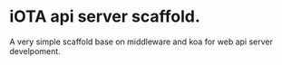 # iOTA api server scaffold.
A very simple scaffold base on middleware and koa for web api server develpoment.

